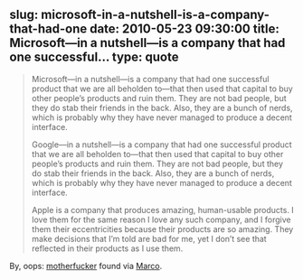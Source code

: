 slug: microsoft-in-a-nutshell-is-a-company-that-had-one
date: 2010-05-23 09:30:00
title: Microsoft—in a nutshell—is a company that had one successful...
type: quote
---

> Microsoft—in a nutshell—is a company that had one successful product that we are all beholden to—that then used that capital to buy other people’s products and ruin them. They are not bad people, but they do stab their friends in the back. Also, they are a bunch of nerds, which is probably why they have never managed to produce a decent interface. 
> 
>  Google—in a nutshell—is a company that had one successful product that we are all beholden to—that then used that capital to buy other people’s products and ruin them. They are not bad people, but they do stab their friends in the back. Also, they are a bunch of nerds, which is probably why they have never managed to produce a decent interface. 
> 
>  Apple is a company that produces amazing, human-usable products. I love them for the same reason I love any such company, and I forgive them their eccentricities because their products are so amazing. They make decisions that I’m told are bad for me, yet I don’t see that reflected in their products as I use them.
> 
> 

By, oops: [motherfucker](http://atomicwang.org/motherfucker/Index/Entries/2010/5/21__cough__bullshit__cough_.html) found via [Marco](http://www.marco.org/623527967).
